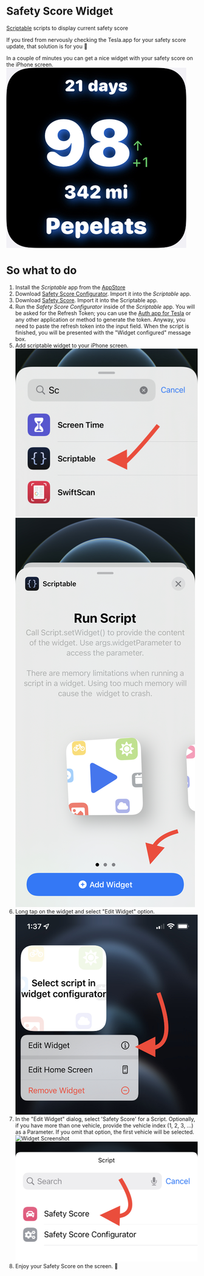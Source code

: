 
# Safety Score Widget
[Scriptable](https://scriptable.app) scripts to display current safety score

If you tired from nervously checking the Tesla.app for your safety score update, that solution is for you 🙂

In a couple of minutes you can get a nice widget with your safety score on the iPhone screen.
![Widget Screenshot](https://github.com/pbeast/SafetyScoreWidget/blob/main/images/widget.jpeg)

# So what to do
1. Install the *Scriptable* app from the [AppStore](https://apps.apple.com/us/app/scriptable/id1405459188?uo=4)
2. Download [Safety Score Configurator](https://raw.githubusercontent.com/pbeast/SafetyScoreWidget/blob/main/Safety%20Score%20Configurator.scriptable). Import it into the *Scriptable* app.
3. Download [Safety Score](https://raw.githubusercontent.com//pbeast/SafetyScoreWidget/blob/main/Safety%20Score.scriptable). Import it into the Scriptable app.
4. Run the *Safety Score Configurator* inside of the *Scriptable* app. You will be asked for the Refresh Token; you can use the [Auth app for Tesla](https://apps.apple.com/us/app/auth-app-for-tesla/id1552058613) or any other application or method to generate the token. Anyway, you need to paste the refresh token into the input field. When the script is finished, you will be presented with the "Widget configured" message box.
5. Add scriptable widget to your iPhone screen.
![Widget Screenshot](https://github.com/pbeast/SafetyScoreWidget/blob/main/images/add_widget_1.jpeg)
![Widget Screenshot](https://github.com/pbeast/SafetyScoreWidget/blob/main/images/add_widget_2.jpeg)
6. Long tap on the widget and select "Edit Widget" option. 
![Widget Screenshot](https://github.com/pbeast/SafetyScoreWidget/blob/main/images/widget_menu.jpeg)
7. In the "Edit Widget" dialog, select 'Safety Score' for a Script. Optionally, if you have more than one vehicle, provide the vehicle index (1, 2, 3, ...) as a Parameter. If you omit that option, the first vehicle will be selected.
![Widget Screenshot](https://github.com/pbeast/SafetyScoreWidget/blob/main/images/edit_widget.jpeg.jpeg)
![Widget Screenshot](https://github.com/pbeast/SafetyScoreWidget/blob/main/images/safety_score_select.jpeg)
8. Enjoy your Safety Score on the screen. 🎉
